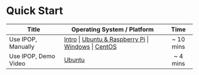 # Quick Start

| Title | Operating System / Platform | Time |
|---|---|:---:|
| Use IPOP, Manually | [Intro](Use-IPOP,-Intro) \| [Ubuntu & Raspberry Pi](Use-IPOP-on-Ubuntu-and-Raspberry-Pi,-Manually) \| [Windows](Use-IPOP-on-Windows,-Manually) \| [CentOS](Use-IPOP-on-CentOS,-Manually) | ~ 10 mins |
| Use IPOP, Demo Video | [Ubuntu](https://screencast-o-matic.com/watch/cbjXbPlmdl) | ~ 4 mins |